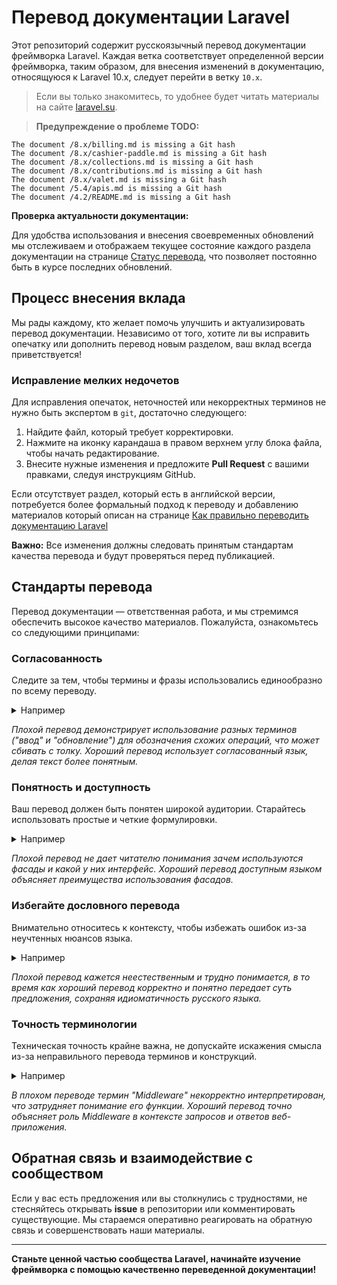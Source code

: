# Перевод документации Laravel

Этот репозиторий содержит русскоязычный перевод документации фреймворка Laravel.
Каждая ветка соответствует определенной версии фреймворка, таким образом, для внесения изменений в документацию,
относящуюся к Laravel 10.x, следует перейти в ветку `10.x`.

> Если вы только знакомитесь, то удобнее будет читать материалы на сайте [laravel.su](https://laravel.su/docs).

> **Предупреждение о проблеме TODO:**
```
The document /8.x/billing.md is missing a Git hash
The document /8.x/cashier-paddle.md is missing a Git hash
The document /8.x/collections.md is missing a Git hash
The document /8.x/contributions.md is missing a Git hash
The document /8.x/valet.md is missing a Git hash
The document /5.4/apis.md is missing a Git hash
The document /4.2/README.md is missing a Git hash
```

**Проверка актуальности документации:**

Для удобства использования и внесения своевременных обновлений мы отслеживаем и отображаем текущее состояние каждого
раздела документации на странице [Статус перевода](https://laravel.su/status), что позволяет постоянно быть в курсе
последних обновлений.

## Процесс внесения вклада

Мы рады каждому, кто желает помочь улучшить и актуализировать перевод документации.
Независимо от того, хотите ли вы исправить опечатку или дополнить перевод новым разделом, ваш вклад всегда
приветствуется!

### Исправление мелких недочетов

Для исправления опечаток, неточностей или некорректных терминов не нужно быть экспертом в `git`, достаточно следующего:

1. Найдите файл, который требует корректировки.
2. Нажмите на иконку карандаша в правом верхнем углу блока файла, чтобы начать редактирование.
3. Внесите нужные изменения и предложите **Pull Request** с вашими правками, следуя инструкциям GitHub.

Если отсутствует раздел, который есть в английской версии, потребуется более формальный подход к переводу и добавлению
материалов который описан на
странице [Как правильно переводить документацию Laravel](https://laravel.su/articles/rus-documentation-contribution-guide)

**Важно:** Все изменения должны следовать принятым стандартам качества перевода и будут проверяться перед публикацией.

## Стандарты перевода

Перевод документации — ответственная работа, и мы стремимся обеспечить высокое качество материалов. Пожалуйста,
ознакомьтесь со следующими принципами:

### Согласованность

Следите за тем, чтобы термины и фразы использовались единообразно по всему переводу.

<details>
<summary>Например</summary>


❌ **Плохой перевод:**
> Ввод новой записи в базу данных может быть совершен с помощью Eloquent моделей. Для обновления записи следует
> использовать метод `save`.

✅ **Хороший перевод:**
> Добавление новой записи в базу данных осуществляется через Eloquent модели. Для обновления существующей записи также
> используется метод `save`.
</details>


*Плохой перевод демонстрирует использование разных терминов ("ввод" и "обновление") для обозначения схожих операций, что
может сбивать с толку. Хороший перевод использует согласованный язык, делая текст более понятным.*

### Понятность и доступность

Ваш перевод должен быть понятен широкой аудитории. Старайтесь использовать простые и четкие формулировки. 

<details>
<summary>Например</summary>

❌ **Плохой перевод:**
> Фасады обеспечивают статичный интерфейс к классам, которые доступны в сервис-контейнере приложения.

✅ **Хороший перевод:**
> Фасады предоставляют удобный способ обращения к классам из контейнера служб Laravel, используя простой синтаксис, как
> при работе со статическими методами.
</details>

*Плохой перевод не дает читателю понимания зачем используются фасады и какой у них интерфейс. Хороший перевод доступным
языком объясняет преимущества использования фасадов.*

### Избегайте дословного перевода

Внимательно относитесь к контексту, чтобы избежать ошибок из-за неучтенных нюансов языка.

<details>
<summary>Например</summary>

❌ **Плохой перевод:**
> Если вы приведены когортой методов маршрутизации замысловатым образом, вы можете использовать контроллеры.

✅ **Хороший перевод:**
> Если ваши маршруты становятся сложными из-за большого количества логики обработки, стоит использовать контроллеры.

</details>

*Плохой перевод кажется неестественным и трудно понимается, в то время как хороший перевод корректно и понятно передает
суть предложения, сохраняя идиоматичность русского языка.*

### Точность терминологии

Техническая точность крайне важна, не допускайте искажения смысла из-за неправильного перевода терминов и конструкций.

<details>
<summary>Например</summary>

❌ **Плохой перевод:**
> Middleware это середина между запросом и ответом.

✅ **Хороший перевод:**
> Посредник (Middleware) — программный компонент, который выступает в роли фильтра между полученным запросом и
> отправляемым ответом.

</details>

*В плохом переводе термин "Middleware" некорректно интерпретирован, что затрудняет понимание его функции. Хороший
перевод точно объясняет роль Middleware в контексте запросов и ответов веб-приложения.*

## Обратная связь и взаимодействие с сообществом

Если у вас есть предложения или вы столкнулись с трудностями, не стесняйтесь открывать **issue** в репозитории или
комментировать существующие.
Мы стараемся оперативно реагировать на обратную связь и совершенствовать наши материалы.

---

**Станьте ценной частью сообщества Laravel, начинайте изучение фреймворка с помощью качественно переведенной
документации!**
